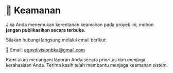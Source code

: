 # 🔐 Keamanan

Jika Anda menemukan kerentanan keamanan pada proyek ini, mohon **jangan publikasikan secara terbuka**.

Silakan hubungi langsung melalui email berikut:

📧 Email: <egovdivisionbka@gmail.com>

Kami akan menangani laporan Anda secara prioritas dan menjaga kerahasiaan Anda. Terima kasih telah membantu menjaga keamanan sistem.
